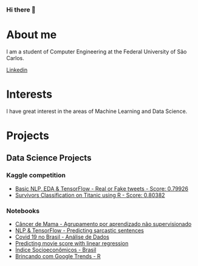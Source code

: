 ### Hi there 👋

# About me

I am a student of Computer Engineering at the Federal University of São Carlos.

[Linkedin](https://www.facebook.com/)

# Interests

I have great interest in the areas of Machine Learning and Data Science.

# Projects

## Data Science Projects

### Kaggle competition

- [Basic NLP, EDA & TensorFlow - Real or Fake tweets - Score: 0.79926](https://www.kaggle.com/galvaowesley/basic-nlp-eda-tensorflow-real-or-fake-tweets?scriptVersionId=40524824)
- [Survivors Classification on Titanic using R - Score: 0.80382](https://www.kaggle.com/galvaowesley/survivors-classification-on-titanic-using-r)

### Notebooks

- [Câncer de Mama - Agrupamento por aprendizado não supervisionado](https://colab.research.google.com/drive/1uPTarZDgOddMsHrpjHumsVJvuy4GowP6?usp=sharing)
- [NLP & TensorFlow - Predicting sarcastic sentences](https://www.kaggle.com/galvaowesley/nlp-tensorflow-predicting-sarcastic-sentences)
- [Covid 19 no Brasil - Análise de Dados](https://www.kaggle.com/galvaowesley/covid-19-no-brasil-an-lise-de-dados)
- [Predicting movie score with linear regression](https://s3.amazonaws.com/coursera-uploads/peer-review/5d3b8a9ab1baa35eabb6b41837b73772/Wesley_reg_model_project.html)
- [Índice Socioeconômicos - Brasil ](https://www.kaggle.com/galvaowesley/ndice-socioecon-micos-brasil)
- [Brincando com Google Trends - R](https://www.kaggle.com/galvaowesley/brincando-com-google-trends-r)

